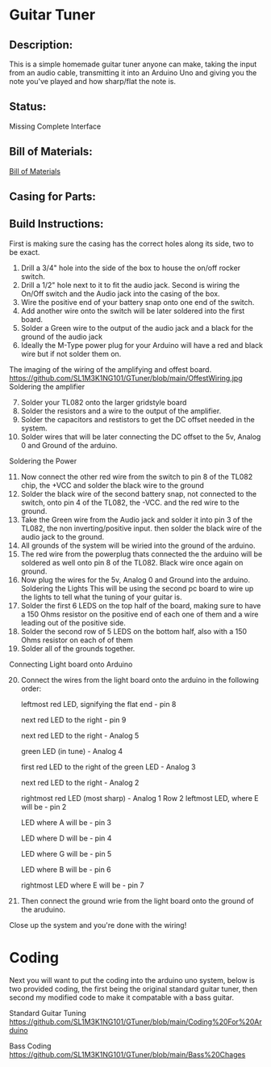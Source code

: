 # Guitar Tuner
## Description:
This is a simple homemade guitar tuner anyone can make, taking the input from an audio cable, transmitting it into an Arduino Uno and giving you the note you've played and how sharp/flat the note is.

## Status:
Missing Complete Interface

## Bill of Materials:
[Bill of Materials](https://github.com/SL1M3K1NG101/GTuner/blob/main/Bill%20of%20Materials)
## Casing for Parts:

## Build Instructions:

First is making sure the casing has the correct holes along its side, two to be exact.
  1. Drill a 3/4" hole into the side of the box to house the on/off rocker switch.
  2. Drill a 1/2" hole next to it to fit the audio jack.
Second is wiring the On/Off switch and the Audio jack into the casing of the box. 
  3. Wire the positive end of your battery snap onto one end of the switch.
  4. Add another wire onto the switch will be later soldered into the first board.
  5. Solder a Green wire to the output of the audio jack and a black for the ground of the audio jack
  6. Ideally the M-Type power plug for your Arduino will have a red and black wire but if not solder them on.

The imaging of the wiring of the amplifying and offest board.
https://github.com/SL1M3K1NG101/GTuner/blob/main/OffestWiring.jpg
Soldering the amplifier

 7. Solder your TL082 onto the larger gridstyle board
  8. Solder the resistors and a wire to the output of the amplifier.
  9. Solder the capacitors and restistors to get the DC offset needed in the system.
  10. Solder wires that will be later connecting the DC offset to the 5v, Analog 0 and Ground of the arduino.

Soldering the Power

  11. Now connect the other red wire from the switch to pin 8 of the TL082 chip, the +VCC and solder the black wire to the ground
  12. Solder the black wire of the second battery snap, not connected to the switch, onto pin 4 of the TL082, the -VCC. and the red wire to the ground.
  13. Take the Green wire from the Audio jack and solder it into pin 3 of the TL082, the non inverting/positive input. then solder the black wire of the audio jack to the ground.
  14. All grounds of the system will be wiried into the ground of the arduino.
  15. The red wire from the powerplug thats connected the the arduino will be soldered as well onto pin 8 of the TL082. Black wire once again on ground.
  16. Now plug the wires for the 5v, Analog 0 and Ground into the arduino.
Soldering the Lights
  This will be using the second pc board to wire up the lights to tell what the tuning of your guitar is.
  17. Solder the first 6 LEDS on the top half of the board, making sure to have a 150 Ohms resistor on the positive end of each one of them and a wire leading out of the positive side.
  18. Solder the second row of 5 LEDS on the bottom half, also with a 150 Ohms resistor on each of of them
  19. Solder all of the grounds together.

Connecting Light board onto Arduino

  20. Connect the wires from the light board onto the arduino in the following order:
 
      leftmost red LED, signifying the flat end - pin 8
   
      next red LED to the right - pin 9
  
      next red LED to the right - Analog 5
  
      green LED (in tune) - Analog 4
  
      first red LED to the right of the green LED - Analog 3
 
      next red LED to the right - Analog 2
  
      rightmost red LED (most sharp) - Analog 1
  Row 2
      leftmost LED, where E will be - pin 2

      LED where A will be - pin 3
      
      LED where D will be - pin 4
      
      LED where G will be - pin 5
      
      LED where B will be - pin 6
      
      rightmost LED where E will be - pin 7

  22. Then connect the ground wrie from the light board onto the ground of the aruduino.

Close up the system and you're done with the wiring!

# Coding

Next you will want to put the coding into the arduino uno system, below is two provided coding, the first being the original standard guitar tuner, then second my modified code to make it compatable with a bass guitar. 

 Standard Guitar Tuning
https://github.com/SL1M3K1NG101/GTuner/blob/main/Coding%20For%20Arduino

 Bass Coding
https://github.com/SL1M3K1NG101/GTuner/blob/main/Bass%20Chages
